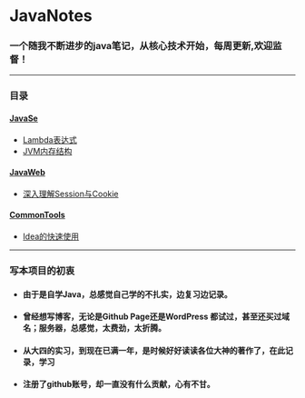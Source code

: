 # JavaNotes
 ###  **一个随我不断进步的java笔记，从核心技术开始，每周更新,欢迎监督！**

---

### 目录
#### [JavaSe](https://github.com/haodedong/JavaNotes/tree/master/JavaSE)
* [Lambda表达式](https://github.com/haodedong/JavaNotes/blob/master/JavaSE/Lambda%20%E8%A1%A8%E8%BE%BE%E5%BC%8F.md)
* [JVM内存结构](https://github.com/haodedong/JavaNotes/blob/master/JavaSE/JVM%E7%9A%84%E5%86%85%E5%AD%98%E7%BB%93%E6%9E%84.md)
#### [JavaWeb](https://github.com/haodedong/JavaNotes/tree/master/JavaWeb)
* [深入理解Session与Cookie](https://github.com/haodedong/JavaNotes/blob/master/JavaWeb/%E6%B7%B1%E5%85%A5%E7%90%86%E8%A7%A3Session%E4%B8%8ECookie.md)
#### [CommonTools](https://github.com/haodedong/JavaNotes/tree/master/CommonTools)
* [Idea的快速使用](https://github.com/haodedong/JavaNotes/blob/master/CommonTools/Intellij%20idea%20%E5%BF%AB%E9%80%9F%E4%BD%BF%E7%94%A8.md)
---
### 写本项目的初衷

* #### 由于是自学Java，总感觉自己学的不扎实，边复习边记录。
* #### 曾经想写博客，无论是Github Page还是WordPress 都试过，甚至还买过域名；服务器，总感觉，太费劲，太折腾。
* ####  从大四的实习，到现在已满一年，是时候好好读读各位大神的著作了，在此记录，学习
* #### 注册了github账号，却一直没有什么贡献，心有不甘。

